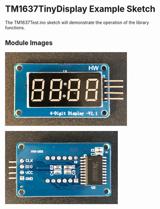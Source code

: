 # TM1637TinyDisplay Example Sketch

The TM1637Test.ino sketch will demonstrate the operation of the library functions.

## Module Images

![Front](tm1637.png)

![Back](tm1637back.png)